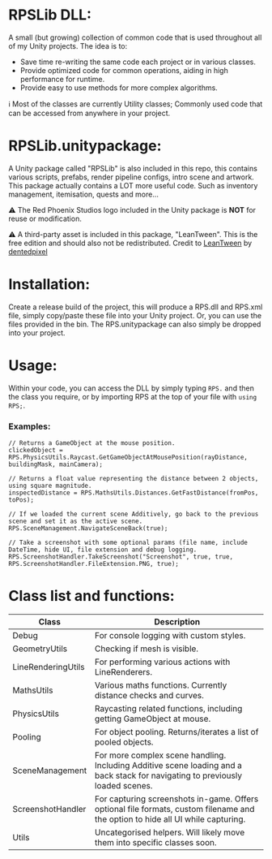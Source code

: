 # RPSLib DLL:
A small (but growing) collection of common code that is used throughout all of my Unity projects. The idea is to:
- Save time re-writing the same code each project or in various classes.
- Provide optimized code for common operations, aiding in high performance for runtime.
- Provide easy to use methods for more complex algorithms.

ℹ️ Most of the classes are currently Utility classes; Commonly used code that can be accessed from anywhere in your project.

# RPSLib.unitypackage:
A Unity package called "RPSLib" is also included in this repo, this contains various scripts, prefabs, render pipeline configs, intro scene and artwork. This package actually contains a LOT more useful code. Such as inventory management, itemisation, quests and more...

⚠️ The Red Phoenix Studios logo included in the Unity package is **NOT** for reuse or modification.

⚠️ A third-party asset is included in this package, "LeanTween". This is the free edition and should also not be redistributed. Credit to [LeanTween](https://assetstore.unity.com/packages/tools/animation/leantween-3595) by [dentedpixel](https://github.com/dentedpixel/LeanTween)

# Installation:
Create a release build of the project, this will produce a RPS.dll and RPS.xml file, simply copy/paste these file into your Unity project.
Or, you can use the files provided in the bin.
The RPS.unitypackage can also simply be dropped into your project. 

# Usage:
Within your code, you can access the DLL by simply typing `RPS.` and then the class you require, or by importing RPS at the top of your file with `using RPS;`.
### Examples:
```
// Returns a GameObject at the mouse position.
clickedObject = RPS.PhysicsUtils.Raycast.GetGameObjectAtMousePosition(rayDistance, buildingMask, mainCamera);

// Returns a float value representing the distance between 2 objects, using square magnitude.
inspectedDistance = RPS.MathsUtils.Distances.GetFastDistance(fromPos, toPos);

// If we loaded the current scene Additively, go back to the previous scene and set it as the active scene.
RPS.SceneManagement.NavigateSceneBack(true);

// Take a screenshot with some optional params (file name, include DateTime, hide UI, file extension and debug logging.
RPS.ScreenshotHandler.TakeScreenshot("Screenshot", true, true, RPS.ScreenshotHandler.FileExtension.PNG, true);
```

# Class list and functions:
| Class  | Description |
| ------------- | ------------- |
| Debug  | For console logging with custom styles. |
| GeometryUtils  | Checking if mesh is visible. |
| LineRenderingUtils  | For performing various actions with LineRenderers. |
| MathsUtils  | Various maths functions. Currently distance checks and curves. |
| PhysicsUtils  | Raycasting related functions, including getting GameObject at mouse. |
| Pooling | For object pooling. Returns/iterates a list of pooled objects.
| SceneManagement | For more complex scene handling. Including Additive scene loading and a back stack for navigating to previously loaded scenes.
| ScreenshotHandler | For capturing screenshots in-game. Offers optional file formats, custom filename and the option to hide all UI while capturing. |
| Utils  | Uncategorised helpers. Will likely move them into specific classes soon. |
